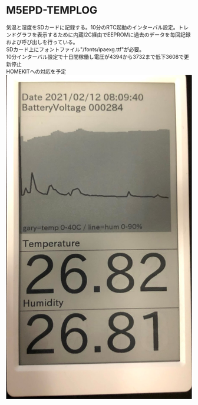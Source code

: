 # M5EPD-TEMPLOG
気温と湿度をSDカードに記録する。10分のRTC起動のインターバル設定。トレンドグラフを表示するために内蔵I2C経由でEEPROMに過去のデータを毎回記録および呼び出しを行っている。<BR>
SDカード上にフォントファイル"/fonts/ipaexg.ttf"が必要。<BR>
  10分インターバル設定で十日間稼働し電圧が4394から3732まで低下3608で更新停止<BR>
  HOMEKITへの対応を予定<BR>
![](https://github.com/smorikaw/M5EPD-TEMPLOG/blob/main/m5eps-temp%20(2).jpg)
